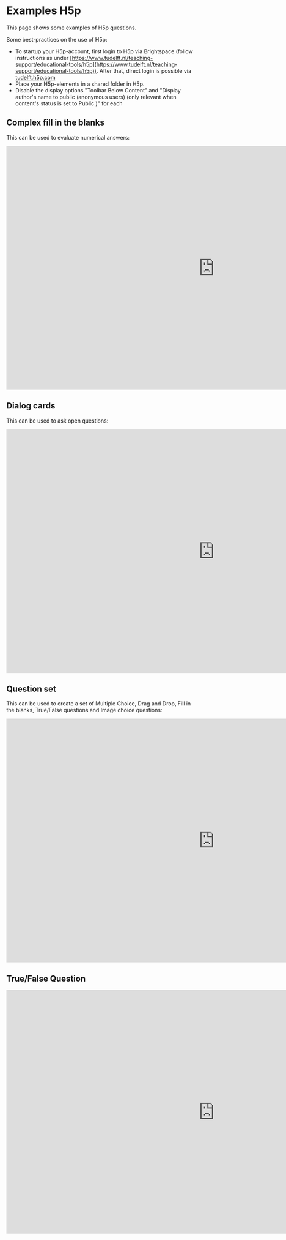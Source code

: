 # Examples H5p

This page shows some examples of H5p questions.

Some best-practices on the use of H5p:
 - To startup your H5p-account, first login to H5p via Brightspace (follow instructions as under [https://www.tudelft.nl/teaching-support/educational-tools/h5p](https://www.tudelft.nl/teaching-support/educational-tools/h5p)). After that, direct login is possible via [tudelft.h5p.com](tudelft.h5p.com)
 - Place your H5p-elements in a shared folder in H5p.
 - Disable the display options "Toolbar Below Content" and "Display author's name to public (anonymous users) (only relevant when content's status is set to Public )" for each 

## Complex fill in the blanks
This can be used to evaluate numerical answers:
<iframe src="https://tudelft.h5p.com/content/1292010272694757307/embed" aria-label="Example MUDE" width="1088" height="637" frameborder="0" allowfullscreen="allowfullscreen" allow="autoplay *; geolocation *; microphone *; camera *; midi *; encrypted-media *"></iframe><script src="https://tudelft.h5p.com/js/h5p-resizer.js" charset="UTF-8"></script>

## Dialog cards
This can be used to ask open questions:
<iframe src="https://tudelft.h5p.com/content/1292050206829217497/embed" aria-label="PA1 File Contents" width="1088" height="637" frameborder="0" allowfullscreen="allowfullscreen" allow="autoplay *; geolocation *; microphone *; camera *; midi *; encrypted-media *"></iframe><script src="https://tudelft.h5p.com/js/h5p-resizer.js" charset="UTF-8"></script>

## Question set
This can be used to create a set of Multiple Choice, Drag and Drop, Fill in the blanks, True/False questions and Image choice questions:
<iframe src="https://tudelft.h5p.com/content/1292062157562749767/embed" aria-label="quiz_uniform_motion" width="1088" height="637" frameborder="0" allowfullscreen="allowfullscreen" allow="autoplay *; geolocation *; microphone *; camera *; midi *; encrypted-media *"></iframe><script src="https://tudelft.h5p.com/js/h5p-resizer.js" charset="UTF-8"></script>

## True/False Question
<iframe src="https://tudelft.h5p.com/content/1292061623388939257/embed" aria-label="quiz_blue_vs_LS" width="1088" height="637" frameborder="0" allowfullscreen="allowfullscreen" allow="autoplay *; geolocation *; microphone *; camera *; midi *; encrypted-media *"></iframe><script src="https://tudelft.h5p.com/js/h5p-resizer.js" charset="UTF-8"></script>